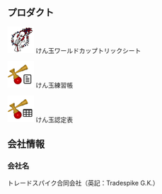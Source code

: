 <a name="Products"></a>
## プロダクト

<p class="middle">
<img src="assets/image/KWC_logo-60.png" alt="けん玉ワールドカップトリックシート" /> けん玉ワールドカップトリックシート
</p>
<p class="middle">
<img src="assets/image/kendama-trainer-60.png" alt="けん玉練習帳" /> けん玉練習帳
</p>
<p class="middle">
<img src="assets/image/kendama-grade-tables-60.png" alt="けん玉認定表" /> けん玉認定表
</p>

<a name="Company"></a>
## 会社情報

### 会社名

トレードスパイク合同会社（英記：Tradespike G.K.）